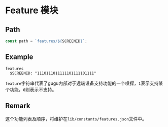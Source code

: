 # Feature 模块

## Path

```javascript
const path = `features/${SCREENID}`;
```

## Example

```shell
features
  $SCREENID: "1110111011111101111101111"
```

`feature`字符串代表了gugu内部对于远端设备支持功能的一个嗅探，`1`表示支持某个功能，`0`则表示不支持。

## Remark

这个功能列表及顺序，将维护在`lib/constants/features.json`文件中。
